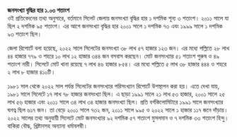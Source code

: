 **জনসংখ্যা বৃদ্ধির হার ১.০৩ শতাংশ**  
ওই প্রতিবেদনের তথ্য অনুসারে, বর্তমানে সিলেট জেলায় জনসংখ্যা বৃদ্ধির হার ১ দশমিক শূন্য ৩ শতাংশ। ২০১১ সালে যা ছিল ২ দশমিক ৯৫ শতাংশ। এর আগে জনসংখ্যা বৃদ্ধির হার ২০০১ সালে ১ দশমিক ৭৩ এবং ১৯৯৯ সালে ১ দশমিক ৯৩ শতাংশ ছিল।

জেলা রিপোর্টে বলা হয়েছে, ২০২২ সালে সিলেটের জনসংখ্যা ৩৮ লাখ ৫৭ হাজার ১২৩ জন। এর মধ্যে পল্লিতে ২৮ লাখ ৪৪ হাজার ৭৭৯ ও শহরে ১০ লাখ ১২ হাজার ৩৪৪ জন বসবাস করছেন। মোট জনসংখ্যার ৫১ শতাংশ পুরুষ ও ৪৯ শতাংশ নারী। সিলেটে মোট খানা রয়েছে ৭ লাখ ৪৬ হাজার ৮৫৪। এর মধ্যে পল্লিতে ৫ লাখ ৩৮ হাজার ৪৪৪ ও শহরে ২ লাখ ৮ হাজার ৪১০টি।

১৯৮১ সাল থেকে ২০২২ সাল পর্যন্ত সিলেটের জনসংখ্যার পরিসংখ্যান রিপোর্টে উপস্থাপন করা হয়। এতে দেখা যায়, ১৯৮১ সালে সিলেটে ১৭ লাখ ৭৮ হাজার জনসংখ্যা ছিল। এ ছাড়া ১৯৯১ সালে ২১ লাখ ৫৩ হাজার, ২০০১ সালে ২৫ লাখ ৫৬ হাজার এবং ২০১১ সালে ৩৪ লাখ ৩৪ হাজার জনসংখ্যা ছিল। প্রতি বর্গকিলোমিটারে ১৯৯১ সালে জনসংখ্যার ঘনত্ব ছিল ৬১৭ জন। তা বেড়ে ২০০১ সালে ৭৩২ জন, ২০১১ সালে ৯৯৫ ও ২০২২ সালে ১ হাজার ১১৭ জনে দাঁড়ায়। ২০২২ সালের তথ্য অনুযায়ী সিলেটে মোট জনসংখ্যার ৯২ দশমিক ৫৭ শতাংশ মুসলমান ও ৭ দশমিক ৩৩ শতাংশ হিন্দু। বাকিরা বৌদ্ধ, খ্রিষ্টানসহ অন্যান্য ধর্মাবলম্বী।
